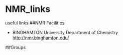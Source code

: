 # NMR_links
useful links
##NMR Facilities
+ BINGHAMTON University Department of Chemistry http://nmr.binghamton.edu/

##Groups

